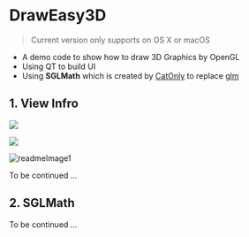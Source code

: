 

# DrawEasy3D

> Current version only supports on OS X or macOS

- A demo code to show how to draw 3D Graphics by OpenGL
- Using QT to build UI 
- Using **SGLMath** which is created by [CatOnly](https://github.com/CatOnly) to replace [glm](https://github.com/g-truc/glm)



## 1. View Infro

![](/Users/sun/Documents/ADrawEasy3D/DrawEasy3D/assets/readmeImage.png)

![](/Users/sun/Documents/ADrawEasy3D/DrawEasy3D/assets/readmeImage0.png)

![readmeImage1](/Users/sun/Documents/ADrawEasy3D/DrawEasy3D/assets/readmeImage1.png)

To be continued ...

## 2. SGLMath

To be continued ...